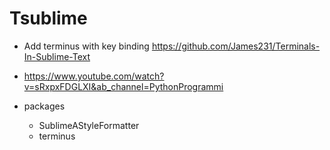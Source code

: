 # Tsublime

- Add terminus with key binding 
https://github.com/James231/Terminals-In-Sublime-Text 

- https://www.youtube.com/watch?v=sRxpxFDGLXI&ab_channel=PythonProgrammi 

- packages
  - SublimeAStyleFormatter
  - terminus
